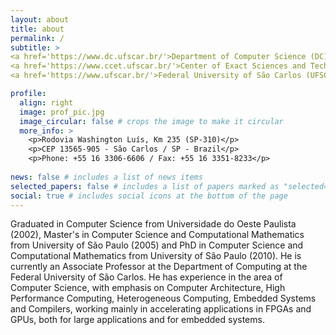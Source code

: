 ```yaml
---
layout: about
title: about
permalink: /
subtitle: >
<a href='https://www.dc.ufscar.br/'>Department of Computer Science (DC)</a>
<a href='https://www.ccet.ufscar.br/'>Center of Exact Sciences and Technology (CCET)</a>
<a href='https://www.ufscar.br/'>Federal University of São Carlos (UFSCar)</a>

profile:
  align: right
  image: prof_pic.jpg
  image_circular: false # crops the image to make it circular
  more_info: >
    <p>Rodovia Washington Luís, Km 235 (SP-310)</p>
    <p>CEP 13565-905 - São Carlos / SP - Brazil</p>
    <p>Phone: +55 16 3306-6606 / Fax: +55 16 3351-8233</p>
    
news: false # includes a list of news items
selected_papers: false # includes a list of papers marked as "selected={true}"
social: true # includes social icons at the bottom of the page
---
```


Graduated in Computer Science from Universidade do Oeste Paulista (2002), Master's in Computer Science and Computational Mathematics from University of São Paulo (2005) and PhD in Computer Science and Computational Mathematics from University of São Paulo (2010). He is currently an Associate Professor at the Department of Computing at the Federal University of São Carlos. He has experience in the area of Computer Science, with emphasis on Computer Architecture, High Performance Computing, Heterogeneous Computing, Embedded Systems and Compilers, working mainly in accelerating applications in FPGAs and GPUs, both for large applications and for embedded systems.
